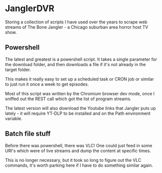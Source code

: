 # JanglerDVR

Storing a collection of scripts I have used over the years to scrape web streams of The Bone Jangler - a Chicago suburban area horror host TV show.

## Powershell

The latest and greatest is a powershell script.  It takes a single parameter for the download folder, and then downloads a file if it's not already in the target folder.

This makes it really easy to set up a scheduled task or CRON job or similar to just run it once a week to get episodes.

Most of this script was written by the Chromium browser dev mode, once I sniffed out the REST call which got the list of program streams.  

The latest version will also download the Youtube links that Jangler puts up lately - it will require YT-DLP to be installed and on the Path environment variable.

## Batch file stuff

Before there was powershell, there was VLC!  One could just feed in some URI's which were of live streams and dump the content at specific times. 

This is no longer necessary, but it took so long to figure out the VLC commands, it's worth parking here if I have to do something similar again.
